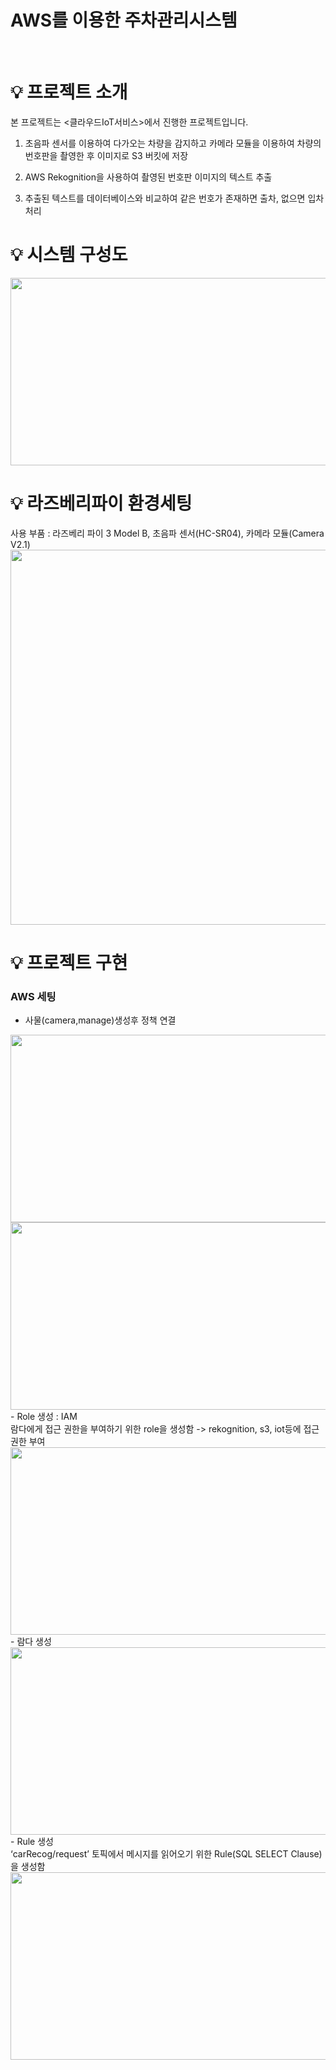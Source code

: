 # AWS를 이용한 주차관리시스템
<br/>

# 💡 프로젝트 소개
본 프로젝트는 <클라우드IoT서비스>에서 진행한 프로젝트입니다.

1) 초음파 센서를 이용하여 다가오는 차량을 감지하고 카메라 모듈을 이용하여 차량의 번호판을 촬영한 후 이미지로 S3 버킷에 저장

2) AWS Rekognition을 사용하여 촬영된 번호판 이미지의 텍스트 추출

3) 추출된 텍스트를 데이터베이스와 비교하여 같은 번호가 존재하면 출차, 없으면 입차 처리

# 💡 시스템 구성도

<img src="https://user-images.githubusercontent.com/76219962/178237775-dbb801b3-7f07-43af-be2e-c40f82e98054.png" width="600px" height="300px">

# 💡 라즈베리파이 환경세팅
사용 부품 : 라즈베리 파이 3 Model B, 초음파 센서(HC-SR04), 카메라 모듈(Camera V2.1)<br/>
<img src="https://user-images.githubusercontent.com/76219962/178239183-7448a8ae-1f20-49a6-9f24-edcce08592a9.png" width="600px" height="600px">

# 💡 프로젝트 구현
### AWS 세팅
- 사물(camera,manage)생성후 정책 연결<br/>
<img src = "https://user-images.githubusercontent.com/76219962/178241042-36064dfb-89e6-4248-be4a-f9a8e584d84e.png" width="600px" height="300px">
<img src="https://user-images.githubusercontent.com/76219962/178241121-0c342c7a-2cc6-4f35-a5c1-12533ba17745.png" width="600px" height="300px">
<br/>
- Role 생성 : IAM<br/>
람다에게 접근 권한을 부여하기 위한 role을 생성함 -> rekognition, s3, iot등에 접근권한 부여 
<img src="https://user-images.githubusercontent.com/76219962/178241462-f7fd1308-901e-44f8-931b-7811c84f269c.png" width="600px" height="300px">
<br/>
- 람다 생성<br/>
<img src="https://user-images.githubusercontent.com/76219962/178241826-d861b277-d3ce-4525-9d24-c1ec158c9698.png" width="600px" height="300px">
<br/>
- Rule 생성<br/>
‘carRecog/request’ 토픽에서 메시지를 읽어오기 위한 Rule(SQL SELECT Clause)을 생성함
<br/>
<img src="https://user-images.githubusercontent.com/76219962/178242089-e3891755-106b-483f-8668-8cc18ffec653.png" width="600px" height="300px">
<br/>
